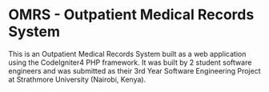 # OMRS - Outpatient Medical Records System

This is an Outpatient Medical Records System built as a web application using the CodeIgniter4 PHP framework. It was built by 2 student software engineers and was submitted as their 3rd Year Software Engineering Project at Strathmore University (Nairobi, Kenya).
